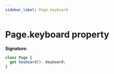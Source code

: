 ```yaml
---
sidebar_label: Page.keyboard
---
```


# Page.keyboard property

**Signature:**

```typescript
class Page {
  get keyboard(): Keyboard;
}
```
